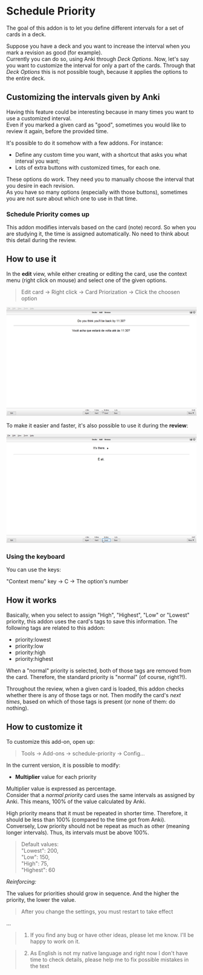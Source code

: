 # Schedule Priority

The goal of this addon is to let you define different intervals for a set of cards in a deck.

Suppose you have a deck and you want to increase the interval when you mark a revision as good (for example).  
Currently you can do so, using Anki through *Deck Options*. Now, let's say you want to customize the interval for only a part of the cards. 
Through that *Deck Options* this is not possible tough, because it applies the options to the entire deck. 

## Customizing the intervals given by Anki

Having this feature could be interesting because in many times you want to use a customized interval.  
Even if you marked a given card as "good", sometimes you would like to review it again, before the provided time.  

It's possible to do it somehow with a few addons. For instance:   

* Define any custom time you want, with a shortcut that asks you what interval you want; 
* Lots of extra buttons with customized times, for each one.  

These options do work. They need you to manually choose the interval that you desire in each revision.  
As you have so many options (especially with those buttons), sometimes you are not sure about which one to use in that time.  

### Schedule Priority comes up

This addon modifies intervals based on the card (note) record. So when you are studying it, the time is assigned automatically. No need to think about this detail during the review. 

## How to use it

In the **edit** view, while either creating or editing the card, use the context menu (right click on mouse) and select one of the given options.

> Edit card -> Right click -> Card Priorization -> Click the choosen option

![Modifying from editor](doc/modify-priority-editor.gif)

To make it easier and faster, it's also possible to use it during the **review**: 

![Modifying from editor](doc/modify-priority-review.gif)

### Using the keyboard

You can use the keys:

"Context menu" key -> C -> The option's number

## How it works

Basically, when you select to assign "High", "Highest", "Low" or "Lowest" priority, this addon uses the card's tags to save this information.
The following tags are related to this addon:

* priority:lowest
* priority:low
* priority:high
* priority:highest

When a "normal" priority is selected, both of those tags are removed from the card. Therefore, the standard priority is "normal" (of course, right?!).

Throughout the review, when a given card is loaded, this addon checks whether there is any of those tags or not. Then modify the card's *next times*, based on which of those tags is present (or none of them: do nothing).

## How to customize it

To customize this add-on, open up:

> Tools -> Add-ons -> schedule-priority -> Config...

In the current version, it is possible to modify:

* **Multiplier** value for each priority

Multiplier value is expressed as percentage.  
Consider that a *normal priority* card uses the same intervals as assigned by Anki. This means, 100% of the value calculated by Anki.   

High priority means that it must be repeated in shorter time. Therefore, it should be less than 100% (compared to the time got from Anki).  
Conversely, Low priority should not be repeat as much as other (meaning longer intervals). Thus, its intervals must be above 100%.

> Default values:   
>    "Lowest": 200,  
>    "Low": 150,  
>    "High": 75,  
>    "Highest": 60

*Reinforcing:* 

The values for priorities should grow in sequence. And the higher the priority, the lower the value.



> After you change the settings, you must restart to take effect

...

> 1. If you find any bug or have other ideas, please let me know. I'll be happy to work on it.  

> 2. As English is not my native language and right now I don't have time to check details, please help me to fix possible mistakes in the text